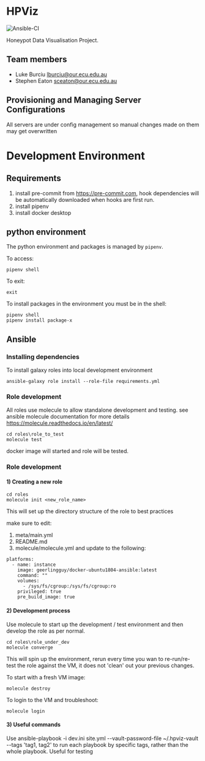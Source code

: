 # HPViz

![Ansible-CI](https://github.com/lukeburciu/hpviz/workflows/Ansible-CI/badge.svg)

Honeypot Data Visualisation Project.

## Team members

- Luke Burciu <lburciu@our.ecu.edu.au>
- Stephen Eaton <sceaton@our.ecu.edu.au>

## Provisioning and Managing Server Configurations

All servers are under config management so manual changes made on them may get overwritten


# Development Environment

## Requirements

1. install pre-commit from <https://pre-commit.com>, hook dependencies will be automatically downloaded when hooks are first run.
2. install pipenv
3. install docker desktop

## python environment

The python environment and packages is managed by `pipenv`.

To access:

`pipenv shell`

To exit:

`exit`

To install packages in the environment you must be in the shell:

````
pipenv shell
pipenv install package-x
````
## Ansible


### Installing dependencies

To install galaxy roles into local development environment

`ansible-galaxy role install --role-file requirements.yml`

### Role development

All roles use molecule to allow standalone development and testing.  see ansible molecule documentation for more details <https://molecule.readthedocs.io/en/latest/>

````
cd roles\role_to_test
molecule test
````
docker image will started and role will be tested.

### Role development

#### 1) Creating a new role

````
cd roles
molecule init <new_role_name>
````

This will set up the directory structure of the role to best practices

make sure to edit:
1. meta/main.yml
2. README.md
3. molecule/molecule.yml and update to the following:

````
platforms:
  - name: instance
    image: geerlingguy/docker-ubuntu1804-ansible:latest
    command: ""
    volumes:
      - /sys/fs/cgroup:/sys/fs/cgroup:ro
    privileged: true
    pre_build_image: true
````

#### 2) Development process

Use molecule to start up the development / test environment and then develop the role as per normal.

````
cd roles\role_under_dev
molecule converge
````

This will spin up the environment, rerun every time you wan to re-run/re-test the role against the VM, it does not 'clean' out your previous changes.

To start with a fresh VM image:

`molecule destroy`

To login to the VM and troubleshoot:

`molecule login`


#### 3) Useful commands

Use ansible-playbook -i dev.ini site.yml --vault-password-file ~/.hpviz-vault --tags 'tag1, tag2' to run each playbook by specific tags, rather than the whole playbook. Useful for testing
